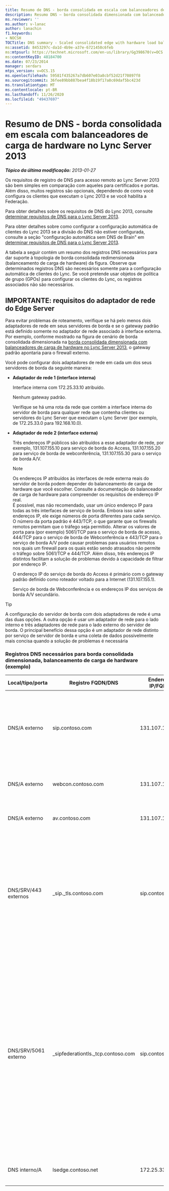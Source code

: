 ```yaml
---
title: Resumo de DNS - borda consolidada em escala com balanceadores de carga de hardware
description: Resumo DNS – borda consolidada dimensionada com balanceadores de carga de hardware.
ms.reviewer: ''
ms.author: v-lanac
author: lanachin
f1.keywords:
- NOCSH
TOCTitle: DNS summary - Scaled consolidated edge with hardware load balancers
ms:assetid: 8453297c-da1d-4b9e-a37e-6721458c6feb
ms:mtpsurl: https://technet.microsoft.com/en-us/library/Gg398670(v=OCS.15)
ms:contentKeyID: 48184700
ms.date: 07/23/2014
manager: serdars
mtps_version: v=OCS.15
ms.openlocfilehash: 59581f435267a7db607e03a8cbf52d21f70897f8
ms.sourcegitcommit: 36fee89bb887bea4f18b19f17a8c69daf5bc423d
ms.translationtype: MT
ms.contentlocale: pt-BR
ms.lasthandoff: 11/26/2020
ms.locfileid: "49437697"
---
```

# <a name="dns-summary---scaled-consolidated-edge-with-hardware-load-balancers-in-lync-server-2013"></a>Resumo de DNS - borda consolidada em escala com balanceadores de carga de hardware no Lync Server 2013

<div data-xmlns="http://www.w3.org/1999/xhtml">

<div class="topic" data-xmlns="http://www.w3.org/1999/xhtml" data-msxsl="urn:schemas-microsoft-com:xslt" data-cs="https://msdn.microsoft.com/">

<div data-asp="https://msdn2.microsoft.com/asp">



</div>

<div id="mainSection">

<div id="mainBody">

<span> </span>

_**Tópico da última modificação:** 2013-01-27_

Os requisitos de registro de DNS para acesso remoto ao Lync Server 2013 são bem simples em comparação com aqueles para certificados e portas. Além disso, muitos registros são opcionais, dependendo de como você configura os clientes que executam o Lync 2013 e se você habilita a Federação.

Para obter detalhes sobre os requisitos de DNS do Lync 2013, consulte [determinar requisitos de DNS para o Lync Server 2013](lync-server-2013-determine-dns-requirements.md).

Para obter detalhes sobre como configurar a configuração automática de clientes do Lync 2013 se a divisão do DNS não estiver configurada, consulte a seção "configuração automática sem DNS de Brain" em [determinar requisitos de DNS para o Lync Server 2013](lync-server-2013-determine-dns-requirements.md).

A tabela a seguir contém um resumo dos registros DNS necessários para dar suporte à topologia de borda consolidada redimensionada (balanceamento de carga de hardware) da figura. Observe que determinados registros DNS são necessários somente para a configuração automática de clientes do Lync. Se você pretende usar objetos de política de grupo (GPOs) para configurar os clientes do Lync, os registros associados não são necessários.

<div>

## <a name="important-edge-server-network-adapter-requirements"></a>IMPORTANTE: requisitos do adaptador de rede do Edge Server

Para evitar problemas de roteamento, verifique se há pelo menos dois adaptadores de rede em seus servidores de borda e se o gateway padrão está definido somente no adaptador de rede associado à interface externa. Por exemplo, conforme mostrado na figura de cenário de borda consolidada dimensionada na [borda consolidada dimensionada com balanceadores de carga de hardware no Lync Server 2013](lync-server-2013-scaled-consolidated-edge-with-hardware-load-balancers.md), o gateway padrão apontaria para o firewall externo.

Você pode configurar dois adaptadores de rede em cada um dos seus servidores de borda da seguinte maneira:

  - **Adaptador de rede 1 (interface interna)**
    
    Interface interna com 172.25.33.10 atribuído.
    
    Nenhum gateway padrão.
    
    Verifique se há uma rota da rede que contém a interface interna do servidor de borda para qualquer rede que contenha clientes ou servidores do Lync Server que executam o Lync Server (por exemplo, de 172.25.33.0 para 192.168.10.0).

  - **Adaptador de rede 2 (interface externa)**
    
    Três endereços IP públicos são atribuídos a esse adaptador de rede, por exemplo, 131.107.155.10 para serviço de borda do Access, 131.107.155.20 para serviço de borda de webconferência, 131.107.155.30 para o serviço de borda A/V.
    
    <div>
    

    > [!NOTE]
    > Os endereços IP atribuídos às interfaces de rede externa reais do servidor de borda podem depender do balanceamento de carga de hardware que você escolher. Consulte a documentação do balanceador de carga de hardware para compreender os requisitos de endereço IP real.<BR>É possível, mas não recomendado, usar um único endereço IP para todas as três interfaces de serviço de borda. Embora isso salve endereços IP, ele exige números de porta diferentes para cada serviço. O número da porta padrão é 443/TCP, o que garante que os firewalls remotos permitam que o tráfego seja permitido. Alterar os valores de porta para (por exemplo) 5061/TCP para o serviço de borda de acesso, 444/TCP para o serviço de borda de Webconferência e 443/TCP para o serviço de borda A/V pode causar problemas para usuários remotos nos quais um firewall para os quais estão sendo atrasados não permite o tráfego sobre 5061/TCP e 444/TCP. Além disso, três endereços IP distintos facilitam a solução de problemas devido à capacidade de filtrar por endereço IP.

    
    </div>
    
    O endereço IP do serviço de borda do Access é primário com o gateway padrão definido como roteador voltado para a Internet (131.107.155.1).
    
    Serviço de borda de Webconferência e os endereços IP dos serviços de borda A/V secundário.

<div>


> [!TIP]
> A configuração do servidor de borda com dois adaptadores de rede é uma das duas opções. A outra opção é usar um adaptador de rede para o lado interno e três adaptadores de rede para o lado externo do servidor de borda. O principal benefício dessa opção é um adaptador de rede distinto por serviço de servidor de borda e uma coleta de dados possivelmente mais concisa quando a solução de problemas é necessária



</div>

### <a name="dns-records-required-for-scaled-consolidated-edge-hardware-load-balanced-example"></a>Registros DNS necessários para borda consolidada dimensionada, balanceamento de carga de hardware (exemplo)

<table>
<colgroup>
<col style="width: 25%" />
<col style="width: 25%" />
<col style="width: 25%" />
<col style="width: 25%" />
</colgroup>
<thead>
<tr class="header">
<th>Local/tipo/porta</th>
<th>Registro FQDN/DNS</th>
<th>Endereço IP/FQDN</th>
<th>Mapas para/comentários</th>
</tr>
</thead>
<tbody>
<tr class="odd">
<td><p>DNS/A externo</p></td>
<td><p>sip.contoso.com</p></td>
<td><p>131.107.155.10</p></td>
<td><p>Interface externa do serviço de borda do Access (contoso). Repita conforme necessário para todos os domínios SIP com usuários habilitados para Lync</p></td>
</tr>
<tr class="even">
<td><p>DNS/A externo</p></td>
<td><p>webcon.contoso.com</p></td>
<td><p>131.107.155.20</p></td>
<td><p>Interface externa do serviço de borda de Webconferência</p></td>
</tr>
<tr class="odd">
<td><p>DNS/A externo</p></td>
<td><p>av.contoso.com</p></td>
<td><p>131.107.155.30</p></td>
<td><p>Interface externa de serviço de borda A/V</p></td>
</tr>
<tr class="even">
<td><p>DNS/SRV/443 externos</p></td>
<td><p>_sip._tls.contoso.com</p></td>
<td><p>sip.contoso.com</p></td>
<td><p>Interface externa do serviço de borda do Access. Obrigatório para configurar automaticamente o Lync 2013 e os clientes do Lync 2010 para trabalhar externamente. Repita conforme necessário para todos os domínios SIP com usuários habilitados para o Lync.</p></td>
</tr>
<tr class="odd">
<td><p>DNS/SRV/5061 externo</p></td>
<td><p>_sipfederationtls._tcp.contoso.com</p></td>
<td><p>sip.contoso.com</p></td>
<td><p>Interface externa do serviço de borda do acesso SIP necessária para descoberta automática de DNS de parceiros federados conhecidos como "domínio SIP permitido" (chamado de Federação aprimorada nas versões anteriores). Repita conforme necessário para todos os domínios SIP com usuários habilitados para o Lync e clientes móveis do Microsoft Lync que usam o serviço de notificação por Push ou o serviço de notificação por push da Apple</p></td>
</tr>
<tr class="even">
<td><p>DNS interno/A</p></td>
<td><p>lsedge.contoso.net</p></td>
<td><p>172.25.33.10</p></td>
<td><p>Interface interna de borda consolidada</p></td>
</tr>
</tbody>
</table>


</div>

</div>

<span> </span>

</div>

</div>

</div>

